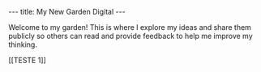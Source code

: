 --- title:  My New Garden Digital ---

Welcome to my garden! This is where I explore my ideas and share them publicly so others can read and provide feedback to help me improve my thinking.

[[TESTE 1]]